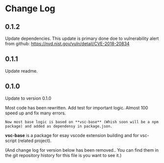 # Change Log

## 0.1.2

Update dependencies.
This update is primary done doe to vulnerability alert from github:
https://nvd.nist.gov/vuln/detail/CVE-2018-20834

## 0.1.1

Update readme.

## 0.1.0

Update to version 0.1.0

Most code has been rewritten.
Add test for important logic.
Almost 100 speed up and fix many errors.

```
Now most base logic is based on **vsc-base** (Whish soon will be a npm package) and added as dependensy in package.json.
```

**vsc-base** is a package for esay vscode extension building and for vsc-script (related project).

(And change log for version below has been removed.. You can find them in the git repository history for this file is you want to see it.)
